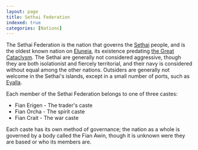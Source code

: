 ```yaml
---
layout: page
title: Sethai Federation
indexed: true
categories: [Nations]
---
```


The Sethai Federation is the nation that governs the [Sethai](/races/sethai) people, and is the oldest known nation on [Eluneia](/locations/eluneia), its existence
predating [the Great Cataclysm](/history/great-cataclysm). The Sethai are generally not considered aggressive, though they are both isolationist and fiercely territorial, and their navy
is considered without equal among the other nations. Outsiders are generally not welcome in the Sethai's islands, except in a small number of ports, such as [Eyalla](/locations/eyalla).

Each member of the Sethai Federation belongs to one of three castes:

- Fian Erigen - The trader's caste
- Fian Orcha - The spirit caste
- Fian Crait - The war caste

Each caste has its own method of governance; the nation as a whole is governed by a body called the Fian Awin, though it is unknown were they are based or who its members are.